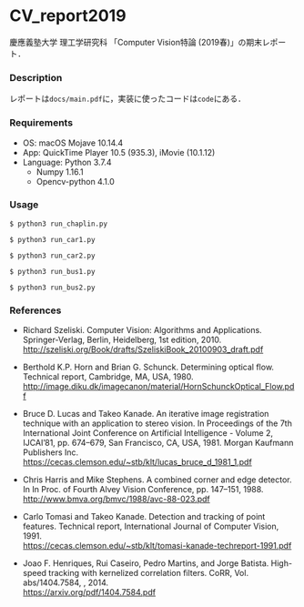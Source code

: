 # CV_report2019

慶應義塾大学 理工学研究科 「Computer Vision特論 (2019春)」の期末レポート．

### Description

レポートは`docs/main.pdf`に，実装に使ったコードは`code`にある．

### Requirements

- OS: macOS Mojave 10.14.4
- App: QuickTime Player 10.5 (935.3), iMovie (10.1.12)
- Language: Python 3.7.4
    - Numpy 1.16.1
    - Opencv-python 4.1.0

### Usage

```
$ python3 run_chaplin.py

$ python3 run_car1.py

$ python3 run_car2.py

$ python3 run_bus1.py

$ python3 run_bus2.py
```

### References

- Richard Szeliski. Computer Vision: Algorithms and Applications. Springer-Verlag, Berlin, Heidelberg, 1st edition, 2010.<br>
http://szeliski.org/Book/drafts/SzeliskiBook_20100903_draft.pdf

- Berthold K.P. Horn and Brian G. Schunck. Determining optical flow. Technical report, Cambridge, MA, USA, 1980.<br>
http://image.diku.dk/imagecanon/material/HornSchunckOptical_Flow.pdf

- Bruce D. Lucas and Takeo Kanade. An iterative image registration technique with an application to stereo vision. In Proceedings of the 7th International Joint Conference on Artificial Intelligence - Volume 2, IJCAI’81, pp. 674–679, San Francisco, CA, USA, 1981. Morgan Kaufmann Publishers Inc.<br>
https://cecas.clemson.edu/~stb/klt/lucas_bruce_d_1981_1.pdf

- Chris Harris and Mike Stephens. A combined corner and edge detector. In In Proc. of Fourth Alvey Vision Conference, pp. 147–151, 1988.<br>
http://www.bmva.org/bmvc/1988/avc-88-023.pdf

- Carlo Tomasi and Takeo Kanade. Detection and tracking of point features. Technical report, International Journal of Computer Vision, 1991.<br>
https://cecas.clemson.edu/~stb/klt/tomasi-kanade-techreport-1991.pdf

- Joao F. Henriques, Rui Caseiro, Pedro Martins, and Jorge Batista. High-speed tracking with kernelized correlation filters. CoRR, Vol. abs/1404.7584, , 2014.<br>
https://arxiv.org/pdf/1404.7584.pdf
